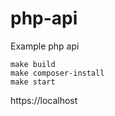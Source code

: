 # php-api

Example php api

```shell
make build
make composer-install
make start
```

https://localhost